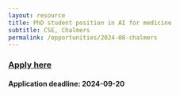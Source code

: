 ```yaml
---
layout: resource
title: PhD student position in AI for medicine
subtitle: CSE, Chalmers
permalink: /opportunities/2024-08-chalmers
---
```


### [Apply here](https://www.chalmers.se/en/about-chalmers/work-with-us/vacancies/?rmpage=job&rmjob=13137&rmlang=UK)
#### Application deadline: 2024-09-20 
